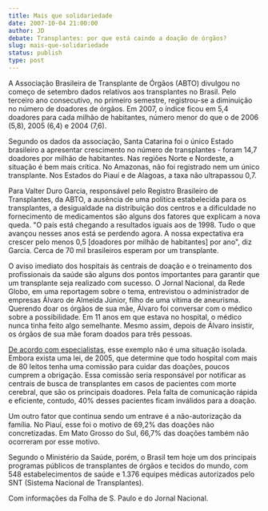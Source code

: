 ```yaml
---
title: Mais que solidariedade
date: 2007-10-04 21:00:00
author: JD
debate: Transplantes: por que está caindo a doação de órgãos?
slug: mais-que-solidariedade
status: publish 
type: post
---
```


A Associação Brasileira de Transplante de Órgãos (ABTO) divulgou no começo de setembro dados relativos aos transplantes no Brasil. Pelo terceiro ano consecutivo, no primeiro semestre, registrou-se a diminuição no número de doadores de órgãos. Em 2007, o índice ficou em 5,4 doadores para cada milhão de habitantes, número menor do que o de 2006 (5,8), 2005 (6,4) e 2004 (7,6).  
  
Segundo os dados da associação, Santa Catarina foi o único Estado brasileiro a apresentar crescimento no número de transplantes - foram 14,7 doadores por milhão de habitantes. Nas regiões Norte e Nordeste, a situação é bem mais crítica. No Amazonas, não foi registrado nem um único transplante. Nos Estados do Piauí e de Alagoas, a taxa não ultrapassou 0,7.  
  
Para Valter Duro Garcia, responsável pelo Registro Brasileiro de Transplantes, da ABTO, a ausência de uma política estabelecida para os transplantes, a desigualdade na distribuição dos centros e a dificuldade no fornecimento de medicamentos são alguns dos fatores que explicam a nova queda. "O país está chegando a resultados iguais aos de 1998. Tudo o que avançou nesses anos está se perdendo agora. A nossa expectativa era crescer pelo menos 0,5 [doadores por milhão de habitantes] por ano", diz Garcia. Cerca de 70 mil brasileiros esperam por um transplante.  
  
O aviso imediato dos hospitais às centrais de doação e o treinamento dos profissionais da saúde são alguns dos pontos importantes para garantir que um transplante seja realizado com sucesso. O Jornal Nacional, da Rede Globo, em uma reportagem sobre o tema, entrevistou o administrador de empresas Álvaro de Almeida Júnior, filho de uma vítima de aneurisma. Querendo doar os órgãos de sua mãe, Álvaro foi conversar com o médico sobre a possibilidade. Em 11 anos em que estava no hospital, o médico nunca tinha feito algo semelhante. Mesmo assim, depois de Álvaro insistir, os órgãos de sua mãe foram doados para três pessoas.  
  
[De acordo com especialistas](http://www1.folha.uol.com.br/folha/cotidiano/ult95u325175.shtml), esse exemplo não é uma situação isolada. Embora exista uma lei, de 2005, que determine que todo hospital com mais de 80 leitos tenha uma comissão para cuidar das doações, poucos cumprem a obrigação. Essa comissão seria responsável por notificar as centrais de busca de transplantes em casos de pacientes com morte cerebral, que são os principais doadores. Pela falta de comunicação rápida e eficiente, contudo, 40% desses pacientes ficam inválidos para a doação.  
  
Um outro fator que continua sendo um entrave é a não-autorização da família. No Piauí, esse foi o motivo de 69,2% das doações não concretizadas. Em Mato Grosso do Sul, 66,7% das doações também não ocorreram por esse motivo.  
  
Segundo o Ministério da Saúde, porém, o Brasil tem hoje um dos principais programas públicos de transplantes de órgãos e tecidos do mundo, com 548 estabelecimentos de saúde e 1.376 equipes médicas autorizados pelo SNT (Sistema Nacional de Transplantes).  
  
Com informações da Folha de S. Paulo e do Jornal Nacional.  

